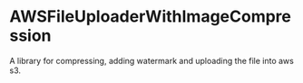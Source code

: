 # AWSFileUploaderWithImageCompression
A library for compressing, adding watermark and uploading the file into aws s3.
